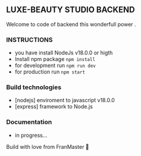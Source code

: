 ## LUXE-BEAUTY STUDIO BACKEND

Welcome to code of backend this wonderfull power .


### INSTRUCTIONS
- you have install NodeJs v18.0.0 or higth
- Install npm package ``` npm install ```
- for development run ``` npm run dev ```
- for production run ``` npm start ```

### Build technologies 

- [nodejs] enviroment to javascript v18.0.0
- [express] framework to Node.js

### Documentation
- in progress...



Build with love from FranMaster 🥰




